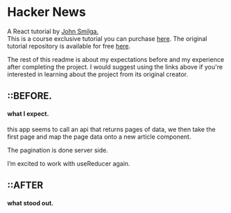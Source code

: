[john smilga lesson git]: https://github.com/john-smilga/react-projects/tree/master/22-hacker-news
[john smilga lesson]: https://www.udemy.com/course/react-tutorial-and-projects-course/
[john smilga]: https://www.johnsmilga.com/

# Hacker News

A React tutorial by [John Smilga.][john smilga]  
This is a course exclusive tutorial you can purchase [here][john smilga lesson]. The original tutorial repository is available for free [here][john smilga lesson git].

The rest of this readme is about my expectations before and my experience after completing the project. I would suggest using the links above if you're interested in learning about the project from its original creator.

## ::BEFORE.

#### what I expect.

this app seems to call an api that returns pages of data, we then take the first page and map the page data onto a new article component.

The pagination is done server side.

I’m excited to work with useReducer again.

## ::AFTER

#### what stood out.
